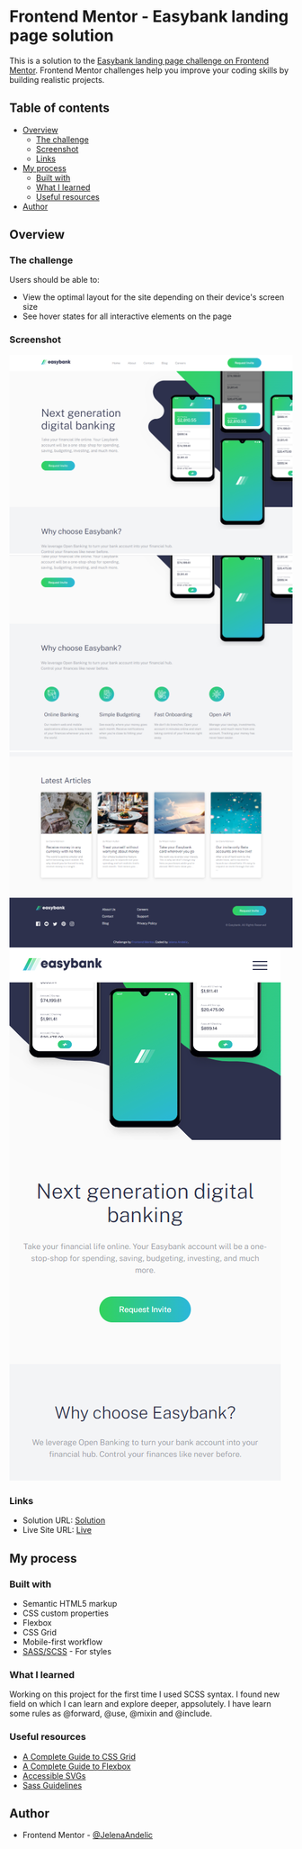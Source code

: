 # Frontend Mentor - Easybank landing page solution

This is a solution to the [Easybank landing page challenge on Frontend Mentor](https://www.frontendmentor.io/challenges/easybank-landing-page-WaUhkoDN). Frontend Mentor challenges help you improve your coding skills by building realistic projects.

## Table of contents

- [Overview](#overview)
  - [The challenge](#the-challenge)
  - [Screenshot](#screenshot)
  - [Links](#links)
- [My process](#my-process)
  - [Built with](#built-with)
  - [What I learned](#what-i-learned)
  - [Useful resources](#useful-resources)
- [Author](#author)

## Overview

### The challenge

Users should be able to:

- View the optimal layout for the site depending on their device's screen size
- See hover states for all interactive elements on the page

### Screenshot

![Desktop Screenshot](/screenshots/desktop_1.png)
![Desktop Screenshot](/screenshots/desktop_2.png)
![Desktop Screenshot](/screenshots/desktop_3.png)
![Mobile Screenshot](/screenshots/mobile.png)

### Links

- Solution URL: [Solution](https://www.frontendmentor.io/solutions/responsive-landing-page-using-sass-preprocessor-HUW8aXJNJ8)
- Live Site URL: [Live](https://easybank-landing-page-scss.netlify.app/)

## My process

### Built with

- Semantic HTML5 markup
- CSS custom properties
- Flexbox
- CSS Grid
- Mobile-first workflow
- [SASS/SCSS](https://sass-lang.com/documentation/syntax) - For styles

### What I learned

Working on this project for the first time I used SCSS syntax. I found new field on which I can learn and explore deeper, appsolutely. I have learn some rules as @forward, @use, @mixin and @include.

### Useful resources

- [A Complete Guide to CSS Grid](https://css-tricks.com/snippets/css/complete-guide-grid/#prop-place-content)
- [A Complete Guide to Flexbox](https://css-tricks.com/snippets/css/a-guide-to-flexbox/)
- [Accessible SVGs](https://css-tricks.com/accessible-svgs/)
- [Sass Guidelines](https://sass-guidelin.es/)

## Author

- Frontend Mentor - [@JelenaAndelic](https://www.frontendmentor.io/profile/JelenaAndelic)
